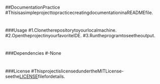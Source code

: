 ##DocumentationPractice
 #ThisisasimpleprojecttopracticecreatingdocumentationinaREADMEfile.
 #
 ###Usage
 #1.Clonetherepositorytoyourlocalmachine.
 #2.OpentheprojectinyourfavoriteIDE.
 #3.Runtheprogramtoseetheoutput.
 #
 ###Dependencies
 #-None
 #
 ###License
 #ThisprojectislicensedundertheMITLicense-seethe[LICENSE](LICENSE)filefordetails.
